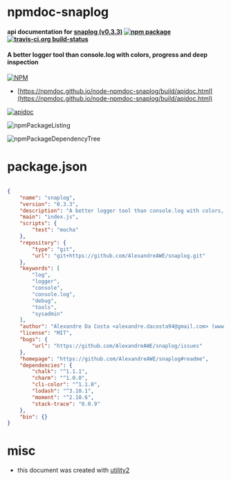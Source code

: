 # npmdoc-snaplog

#### api documentation for  [snaplog (v0.3.3)](https://github.com/AlexandreAWE/snaplog#readme)  [![npm package](https://img.shields.io/npm/v/npmdoc-snaplog.svg?style=flat-square)](https://www.npmjs.org/package/npmdoc-snaplog) [![travis-ci.org build-status](https://api.travis-ci.org/npmdoc/node-npmdoc-snaplog.svg)](https://travis-ci.org/npmdoc/node-npmdoc-snaplog)

#### A better logger tool than console.log with colors, progress and deep inspection

[![NPM](https://nodei.co/npm/snaplog.png?downloads=true&downloadRank=true&stars=true)](https://www.npmjs.com/package/snaplog)

- [https://npmdoc.github.io/node-npmdoc-snaplog/build/apidoc.html](https://npmdoc.github.io/node-npmdoc-snaplog/build/apidoc.html)

[![apidoc](https://npmdoc.github.io/node-npmdoc-snaplog/build/screenCapture.buildCi.browser.%252Ftmp%252Fbuild%252Fapidoc.html.png)](https://npmdoc.github.io/node-npmdoc-snaplog/build/apidoc.html)

![npmPackageListing](https://npmdoc.github.io/node-npmdoc-snaplog/build/screenCapture.npmPackageListing.svg)

![npmPackageDependencyTree](https://npmdoc.github.io/node-npmdoc-snaplog/build/screenCapture.npmPackageDependencyTree.svg)



# package.json

```json

{
    "name": "snaplog",
    "version": "0.3.3",
    "description": "A better logger tool than console.log with colors, progress and deep inspection",
    "main": "index.js",
    "scripts": {
        "test": "mocha"
    },
    "repository": {
        "type": "git",
        "url": "git+https://github.com/AlexandreAWE/snaplog.git"
    },
    "keywords": [
        "log",
        "logger",
        "console",
        "console.log",
        "debug",
        "tools",
        "sysadmin"
    ],
    "author": "Alexandre Da Costa <alexandre.dacosta94@gmail.com> (www.alexandredacosta.fr)",
    "license": "MIT",
    "bugs": {
        "url": "https://github.com/AlexandreAWE/snaplog/issues"
    },
    "homepage": "https://github.com/AlexandreAWE/snaplog#readme",
    "dependencies": {
        "chalk": "^1.1.1",
        "charm": "^1.0.0",
        "cli-color": "^1.1.0",
        "lodash": "^3.10.1",
        "moment": "^2.10.6",
        "stack-trace": "0.0.9"
    },
    "bin": {}
}
```



# misc
- this document was created with [utility2](https://github.com/kaizhu256/node-utility2)
